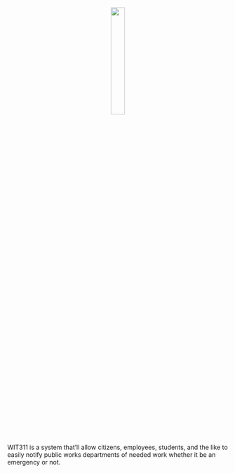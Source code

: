<h1 align="center">
    <a href="https://311.dchr.host"><img src="https://raw.githubusercontent.com/dechristopher/WIT311/master/public/images/logo.png?token=AMEQlhCo1CWJBTcmBS5n2BNaP5S21H_cks5a0-jWwA%3D%3D" height="25%" width="25%"/></a>
    <br/>
</h1>

WIT311 is a system that’ll allow citizens, employees, students, and the like to easily notify public works departments of needed work whether it be an emergency or not.
